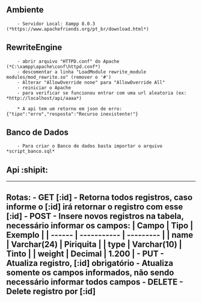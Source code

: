 ## Ambiente
```
    - Servidor Local: Xampp 8.0.3 (*https://www.apachefriends.org/pt_br/download.html*)
```

## RewriteEngine
```
    - abrir arquivo "HTTPD.conf" do Apache (*C:\xampp\apache\conf\httpd.conf*)
    - descomentar a linha "LoadModule rewrite_module modules/mod_rewrite.so" (remover o '#')
    - Alterar "AllowOverride none" para "AllowOverride All"
    - reiniciar o Apache
    - para verificar se funcionou entrar com uma url aleatoria (ex: *http://localhost/api/aaaa*)
    
    * A api tem um retorno em json de erro: {"tipo":"erro","resposta":"Recurso inexistente!"}
```

## Banco de Dados
```
    - Para criar o Banco de dados basta importar o arquivo *script_banco.sql*
```

## Api :shipit:
---
Rotas:
    - GET [:id]
        - Retorna todos registros, caso informe o [:id] irá retornar o registro com esse [:id]
    - POST 
        - Insere novos registros na tabela, necessário informar os campos:
            | Campo  |    Tipo     |  Exemplo  |
            | ------ | ----------- | --------- |
            | name   | Varchar(24) | Piriquita |
            | type   | Varchar(10) | Tinto     |
            | weight | Decimal     | 1.200     |
    - PUT
        - Atualiza registro, [:id] obrigatório
        - Atualiza somente os campos informados, não sendo necessário informar todos campos
    - DELETE
        - Delete registro por [:id]
----
